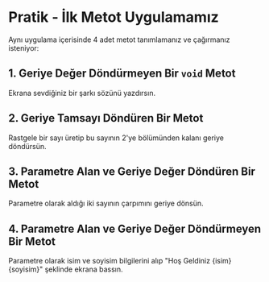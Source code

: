 # Pratik - İlk Metot Uygulamamız

Aynı uygulama içerisinde 4 adet metot tanımlamanız ve çağırmanız isteniyor:

## 1. Geriye Değer Döndürmeyen Bir `void` Metot
Ekrana sevdiğiniz bir şarkı sözünü yazdırsın.

## 2. Geriye Tamsayı Döndüren Bir Metot
Rastgele bir sayı üretip bu sayının 2'ye bölümünden kalanı geriye döndürsün.

## 3. Parametre Alan ve Geriye Değer Döndüren Bir Metot
Parametre olarak aldığı iki sayının çarpımını geriye dönsün.

## 4. Parametre Alan ve Geriye Değer Döndürmeyen Bir Metot
Parametre olarak isim ve soyisim bilgilerini alıp "Hoş Geldiniz {isim} {soyisim}" şeklinde ekrana bassın.
